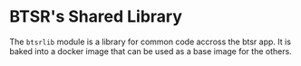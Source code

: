 # BTSR's Shared Library

The `btsrlib` module is a library for common code accross the btsr app. It is baked into a docker
image that can be used as a base image for the others.
